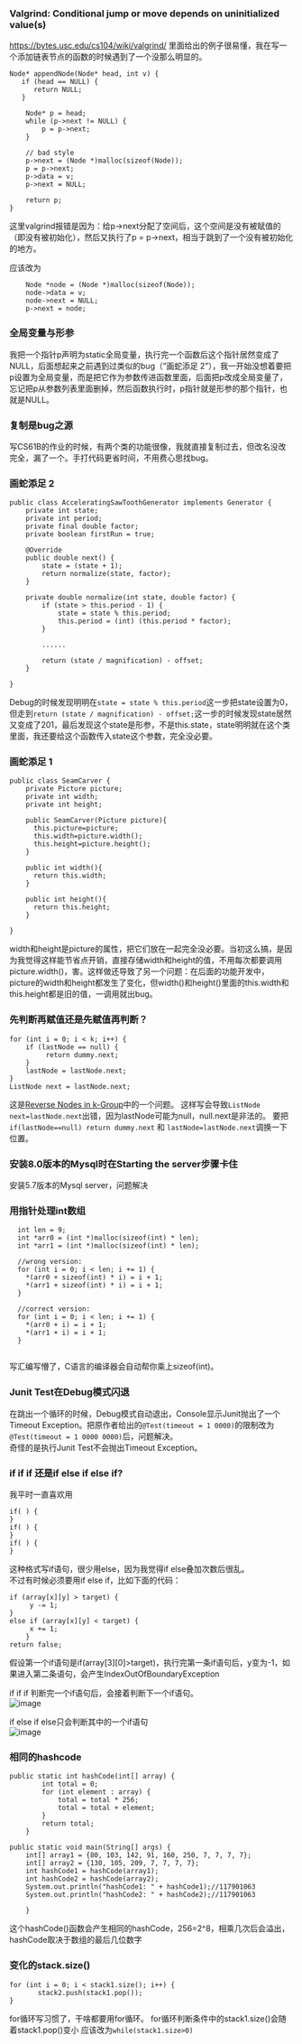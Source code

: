 ### Valgrind: Conditional jump or move depends on uninitialized value(s)
https://bytes.usc.edu/cs104/wiki/valgrind/
里面给出的例子很易懂，我在写一个添加链表节点的函数的时候遇到了一个没那么明显的。

```
Node* appendNode(Node* head, int v) {
   if (head == NULL) {
      return NULL;
   }

    Node* p = head;
    while (p->next != NULL) {
        p = p->next;
    }

    // bad style
    p->next = (Node *)malloc(sizeof(Node));
    p = p->next;
    p->data = v;
    p->next = NULL;

    return p;
}
```
这里valgrind报错是因为：给p->next分配了空间后，这个空间是没有被赋值的（即没有被初始化），然后又执行了p = p->next，相当于跳到了一个没有被初始化的地方。

应该改为
```
    Node *node = (Node *)malloc(sizeof(Node));
    node->data = v;
    node->next = NULL;
    p->next = node;

```


### 全局变量与形参
我把一个指针p声明为static全局变量，执行完一个函数后这个指针居然变成了NULL，后面想起来之前遇到过类似的bug（“画蛇添足 2”），我一开始没想着要把p设置为全局变量，而是把它作为参数传进函数里面，后面把p改成全局变量了，忘记把p从参数列表里面删掉，然后函数执行时，p指针就是形参的那个指针，也就是NULL。  

### 复制是bug之源
写CS61B的作业的时候，有两个类的功能很像，我就直接复制过去，但改名没改完全，漏了一个。手打代码更省时间，不用费心思找bug。  

### 画蛇添足 2

```
public class AcceleratingSawToothGenerator implements Generator {
    private int state;
    private int period;
    private final double factor;
    private boolean firstRun = true;

    @Override
    public double next() {
        state = (state + 1);
        return normalize(state, factor);
    }

    private double normalize(int state, double factor) {
        if (state > this.period - 1) {
            state = state % this.period;
            this.period = (int) (this.period * factor);
        }

        ......

        return (state / magnification) - offset;
    }

}
```
Debug的时候发现明明在```state = state % this.period```这一步把state设置为0，但走到```return (state / magnification) - offset;```这一步的时候发现state居然又变成了201，最后发现这个state是形参，不是this.state，state明明就在这个类里面，我还要给这个函数传入state这个参数，完全没必要。  


### 画蛇添足 1
```
public class SeamCarver {
    private Picture picture;
    private int width;
    private int height;

    public SeamCarver(Picture picture){
      this.picture=picture;
      this.width=picture.width();
      this.height=picture.height();
    }

    public int width(){
      return this.width;
    }

    public int height(){
      return this.height;
    }

}
```
width和height是picture的属性，把它们放在一起完全没必要。当初这么搞，是因为我觉得这样能节省点开销，直接存储width和height的值，不用每次都要调用picture.width()，害。这样做还导致了另一个问题：在后面的功能开发中，picture的width和height都发生了变化，但width()和height()里面的this.width和this.height都是旧的值，一调用就出bug。  

### 先判断再赋值还是先赋值再判断？
```
for (int i = 0; i < k; i++) {
    if (lastNode == null) {
         return dummy.next;
    }
    lastNode = lastNode.next;
}
ListNode next = lastNode.next;
```
这是[Reverse Nodes in k-Group](https://leetcode.cn/problems/reverse-nodes-in-k-group/)中的一个问题。
这样写会导致```ListNode next=lastNode.next```出错，因为lastNode可能为null，null.next是非法的。
要把```if(lastNode==null) return dummy.next``` 和 ```lastNode=lastNode.next```调换一下位置。

### 安装8.0版本的Mysql时在Starting the server步骤卡住
安装5.7版本的Mysql server，问题解决

### 用指针处理int数组
```
  int len = 9;
  int *arr0 = (int *)malloc(sizeof(int) * len);
  int *arr1 = (int *)malloc(sizeof(int) * len);
  
  //wrong version:
  for (int i = 0; i < len; i += 1) {
    *(arr0 + sizeof(int) * i) = i + 1;
    *(arr1 + sizeof(int) * i) = i + 1;
  }

  //correct version:
  for (int i = 0; i < len; i += 1) {
    *(arr0 + i) = i + 1;
    *(arr1 + i) = i + 1;
  }
  
```
写汇编写懵了，C语言的编译器会自动帮你乘上sizeof(int)。  

### Junit Test在Debug模式闪退
在跳出一个循环的时候，Debug模式自动退出，Console显示Junit抛出了一个Timeout Exception。把原作者给出的`@Test(timeout = 1 0000)`的限制改为`@Test(timeout = 1 0000 0000)`后，问题解决。    
奇怪的是执行Junit Test不会抛出Timeout Exception。

### if if if 还是if else if else if?

我平时一直喜欢用
```
if( ) {
}
if( ) {
}
if( ) {
}
```
这种格式写if语句，很少用else，因为我觉得if else叠加次数后很乱。  
不过有时候必须要用if else if，比如下面的代码：
```
if (array[x][y] > target) {
     y -= 1;
}
else if (array[x][y] < target) {
     x += 1;
    }
return false;
```
假设第一个if语句是if(array[3][0]>target)，执行完第一条if语句后，y变为-1，如果进入第二条语句，会产生IndexOutOfBoundaryException  

if if if 判断完一个if语句后，会接着判断下一个if语句。  
![image](https://user-images.githubusercontent.com/69742577/166632801-5e16c5e1-01ca-442b-8478-3155f12bbea2.png)


if else if else只会判断其中的一个if语句  
![image](https://user-images.githubusercontent.com/69742577/166633052-13557f32-fda4-47fd-984d-4998e34dfce2.png)



### 相同的hashcode
```
public static int hashCode(int[] array) {
        int total = 0;
        for (int element : array) {
            total = total * 256;
            total = total + element;
        }
        return total;
    }

public static void main(String[] args) {
    int[] array1 = {80, 103, 142, 91, 160, 250, 7, 7, 7, 7};
    int[] array2 = {130, 105, 209, 7, 7, 7, 7};
    int hashCode1 = hashCode(array1);
    int hashCode2 = hashCode(array2);
    System.out.println("hashCode1: " + hashCode1);//117901063
    System.out.println("hashCode2: " + hashCode2);//117901063

    }
```
这个hashCode()函数会产生相同的hashCode，256=2^8，相乘几次后会溢出，hashCode取决于数组的最后几位数字

### 变化的stack.size()
```
for (int i = 0; i < stack1.size(); i++) {
       stack2.push(stack1.pop());
}
```
for循环写习惯了，干啥都要用for循环。
for循环判断条件中的stack1.size()会随着stack1.pop()变小
应该改为```while(stack1.size>0)```